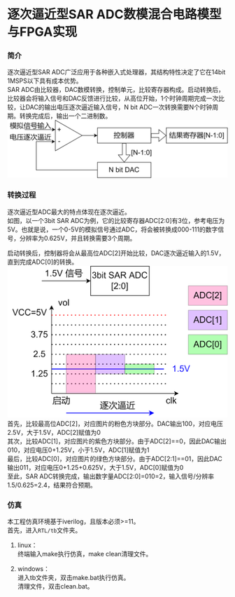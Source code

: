 # 逐次逼近型SAR ADC数模混合电路模型与FPGA实现

### 简介
逐次逼近型SAR ADC广泛应用于各种嵌入式处理器，其结构特性决定了它在14bit 1MSPS以下具有成本优势。  
SAR ADC由比较器，DAC数模转换，控制单元，比较寄存器构成。启动转换后，比较器会将输入信号和DAC反馈进行比较，从高位开始，1个时钟周期完成一次比较，让DAC的输出电压逐次逼近输入信号，N bit ADC一次转换需要N个时钟周期。转换完成后，输出一个二进制数。  
![SAR ADC](%E7%B3%BB%E7%BB%9F%E7%BB%93%E6%9E%84.png)

### 转换过程
逐次逼近型ADC最大的特点体现在逐次逼近。  
如图，以一个3bit SAR ADC为例，它的比较寄存器ADC[2:0]有3位，参考电压为5V。也就是说，一个0-5V的模拟信号通过ADC，将会被转换成000-111的数字信号，分辨率为0.625V，并且转换需要3个周期。  

启动转换后，控制器将会从最高位ADC[2]开始比较，DAC逐次逼近输入的1.5V，直到完成ADC[0]的转换。  
![流程](%E9%80%90%E6%AC%A1%E9%80%BC%E8%BF%91.png) 
首先，比较最高位ADC[2]，对应图片的粉色方块部分。DAC输出100，对应电压2.5V，大于1.5V，ADC[2]赋值为0  
其次，比较ADC[1]，对应图片的紫色方块部分。由于ADC[2]==0，因此DAC输出010，对应电压0+1.25V，小于1.5V，ADC[1]赋值为1  
最后，比较ADC[0]，对应图片的绿色方块部分。由于ADC[2:1]==01，因此DAC输出011，对应电压0+1.25+0.625V，大于1.5V，ADC[0]赋值为0  
至此，SAR ADC转换完成，输出数字量ADC[2:0]=010=2，输入信号/分辨率1.5/0.625=2.4，结果符合预期。  

### 仿真
本工程仿真环境基于iverilog，且版本必须>=11。  
首先，进入`RTL/tb`文件夹。  
1. linux：  
终端输入make执行仿真，make clean清理文件。  

2. windows：  
进入tb文件夹，双击make.bat执行仿真。  
清理文件，双击clean.bat。  